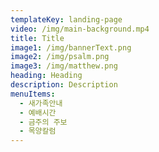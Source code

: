```yaml
---
templateKey: landing-page
video: /img/main-background.mp4
title: Title
image1: /img/bannerText.png
image2: /img/psalm.png
image3: /img/matthew.png
heading: Heading
description: Description
menuItems:
  - 새가족안내
  - 예배시간
  - 금주의 주보
  - 목양칼럼
---
```


